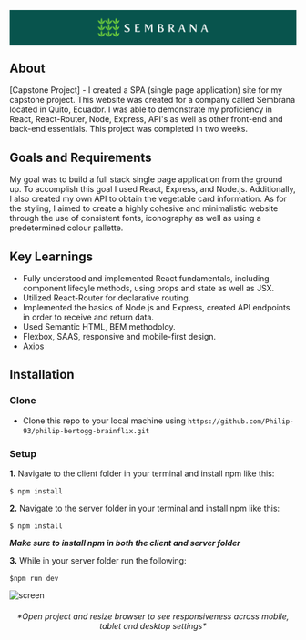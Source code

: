 <p align="center
"><img src="Images/logo.png" align="center"></p>

## About

[Capstone Project] - I created a SPA (single page application) site for my capstone project. This website was created for a company called Sembrana located in Quito, Ecuador. I was able to demonstrate my proficiency in React, React-Router, Node, Express, API's as well as other front-end and back-end essentials. This project was completed in two weeks.

## Goals and Requirements

My goal was to build a full stack single page application from the ground up. To accomplish this goal I used React, Express, and Node.js. Additionally, I also created my own API to obtain the vegetable card information. As for the styling, I aimed to create a highly cohesive and minimalistic website through the use of consistent fonts, iconography as well as using a predetermined colour pallette.

## Key Learnings

- Fully understood and implemented React fundamentals, including component lifecyle methods, using props and state as well as JSX.
- Utilized React-Router for declarative routing.
- Implemented the basics of Node.js and Express, created API endpoints in order to receive and return data.
- Used Semantic HTML, BEM methodoloy.
- Flexbox, SAAS, responsive and mobile-first design.
- Axios

## Installation

### Clone

- Clone this repo to your local machine using `https://github.com/Philip-93/philip-bertogg-brainflix.git`

### Setup

**1.** Navigate to the client folder in your terminal and install npm like this:

```
$ npm install
```

**2.** Navigate to the server folder in your terminal and install npm like this:

```
$ npm install
```

_**Make sure to install npm in both the client and server folder**_

**3.** While in your server folder run the following:

```
$npm run dev
```

![screen](https://github.com/Philip-93/Sembrana/blob/master/Images/Screenshot.png)

<h6 align="Center">*Open project and resize browser to see responsiveness across mobile, tablet and desktop settings*</h6>
